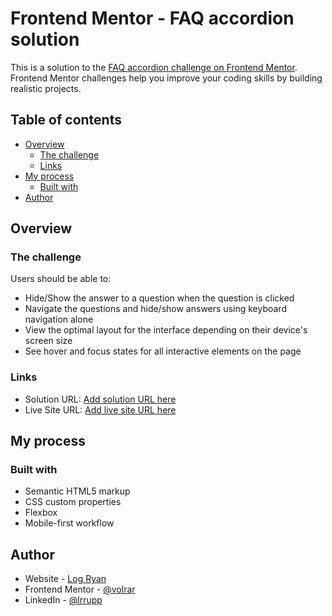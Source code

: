 # Frontend Mentor - FAQ accordion solution

This is a solution to the [FAQ accordion challenge on Frontend Mentor](https://www.frontendmentor.io/challenges/faq-accordion-wyfFdeBwBz). Frontend Mentor challenges help you improve your coding skills by building realistic projects. 

## Table of contents

- [Overview](#overview)
  - [The challenge](#the-challenge)
  - [Links](#links)
- [My process](#my-process)
  - [Built with](#built-with)
- [Author](#author)

## Overview

  ### The challenge
  
  Users should be able to:
  
  - Hide/Show the answer to a question when the question is clicked
  - Navigate the questions and hide/show answers using keyboard navigation alone
  - View the optimal layout for the interface depending on their device's screen size
  - See hover and focus states for all interactive elements on the page
  
  ### Links
  
  - Solution URL: [Add solution URL here](https://your-solution-url.com)
  - Live Site URL: [Add live site URL here](https://your-live-site-url.com)

## My process

  ### Built with
  
  - Semantic HTML5 markup
  - CSS custom properties
  - Flexbox
  - Mobile-first workflow

## Author

- Website - [Log Ryan](https://logryan.co/)
- Frontend Mentor - [@volrar](https://www.frontendmentor.io/profile/volrar)
- LinkedIn - [@lrrupp](https://www.linkedin.com/in/lrrupp)
